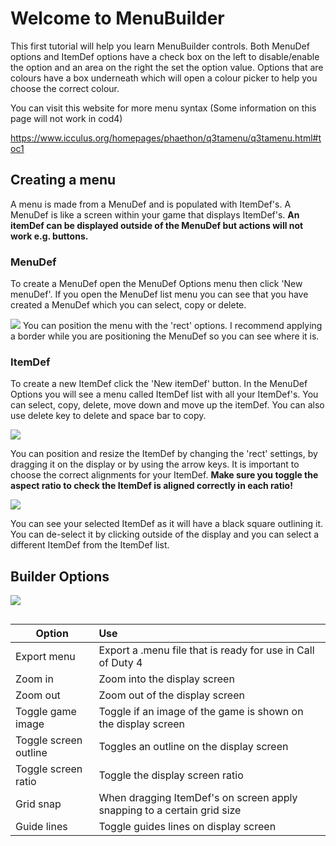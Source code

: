 # Welcome to MenuBuilder

This first tutorial will help you learn MenuBuilder controls.
Both MenuDef options and ItemDef options have a check box on the left to disable/enable the option and an area on the right the set the option value.
Options that are colours have a box underneath which will open a colour picker to help you choose the correct colour.

You can visit this website for more menu syntax (Some information on this page will not work in cod4)

https://www.icculus.org/homepages/phaethon/q3tamenu/q3tamenu.html#toc1

## Creating a menu
A menu is made from a MenuDef and is populated with ItemDef's. A MenuDef is like a screen within your game that displays ItemDef's.  **An itemDef can be displayed outside of the MenuDef but actions will not work e.g. buttons.**
### MenuDef
To create a MenuDef open the MenuDef Options menu then click 'New menuDef'.  If you open the MenuDef list menu you can see that you have created a MenuDef which you can select, copy or delete.

![](https://i.imgur.com/PIZF6Aj.png)
You can position the menu with the 'rect' options. I recommend applying a border while you are positioning the MenuDef so you can see where it is.
### ItemDef
To create a new ItemDef click the 'New itemDef' button. In the MenuDef Options you will see a menu called ItemDef list with all your ItemDef's. You can select, copy, delete, move down and move up the itemDef. You can also use delete key to delete and space bar to copy.

![](https://i.imgur.com/4IVsgMT.png)

You can position and resize the ItemDef by changing the 'rect' settings, by dragging it on the display or by using the arrow keys.
It is important to choose the correct alignments for your ItemDef. **Make sure you toggle the aspect ratio to check the ItemDef is aligned correctly in each ratio!**

![](https://i.imgur.com/WSJucxt.gif)

You can see your selected ItemDef as it will have a black square outlining it. You can de-select it by clicking outside of the display and you can select a different ItemDef from the ItemDef list.

## Builder Options
![](https://i.imgur.com/gUG6ots.png)
```
```
| Option      | Use           | 
| ------------- |:-------------|
| Export menu     | Export a .menu file that is ready for use in Call of Duty 4 | 
| Zoom in     |     Zoom into the display screen  | 
| Zoom out | Zoom out of the display screen      | 
| Toggle game image | Toggle if an image of the game is shown on the display screen      | 
| Toggle screen outline | Toggles an outline on the display screen      | 
| Toggle screen ratio | Toggle the display screen ratio     | 
| Grid snap | When dragging ItemDef's on screen apply snapping to a certain grid size    | 
| Guide lines| Toggle guides lines on display screen     | 


```
```

